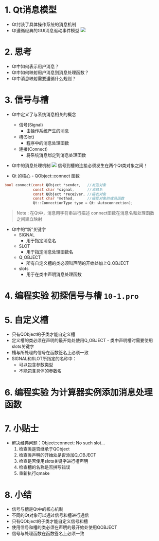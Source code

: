 # 1. Qt消息模型
- Qt封装了具体操作系统的消息机制
- Qt遵循经典的GUI消息驱动事件模型
![](vx_images/.png)

# 2. 思考
- Qt中如何表示用户消息？
- Qt中如何映射用户消息到消息处理函数？
- Qt中消息映射需要遵循什么规则？

# 3. 信号与槽
- Qt中定义了与系统消息相关的概念
    - 信号(Signal)
        - 由操作系统产生的消息
    - 槽(Slot)
        - 程序中的消息处理函数
    - 连接(Connect)
        - 将系统消息绑定到消息处理函数

- Qt中的消息处理机制
![](vx_images/.png)
信号到槽的连接必须发生在两个Qt类对象之间！

- Qt 的核心 - QObject::connect 函数

```c
bool connect(const QObject *sender,   //发送对象
             const char *signal,      //消息名
             const QObject *receiver, //接收对象
             const char *method,      //接受对象的成员函数
             Qt::ConnectionType type = Qt::Autoconnection);
```
> Note :
> 在Qt中，消息用字符串进行描述
> connect函数在消息名和处理函数之间建立映射

- Qt中的“新”关键字
    - SIGNAL
        - 用于指定消息名
    - SLOT
        - 用于指定消息处理函数名
    - Q_OBJECT
        - 所有自定义槽的类必须叫声明的开始处加上Q_OBJECT
    - slots
        - 用于在类中声明消息处理函数

# 4. 编程实验 初探信号与槽 `10-1.pro`

# 5. 自定义槽
- 只有QObject的子类才能自定义槽
- 定义槽的类必须在声明的最开始处使用Q_OBJECT
­- 类中声明槽时需要使用slots关键字
- 槽与所处理的信号在函数签名上必须一致
- SIGNAL和SLOT所指定的名称中：
    - 可以包含参数类型
    - 不能包含具体的参数名

# 6. 编程实验 为计算器实例添加消息处理函数

# 7. 小贴士
- 解决经典问题：Object::connect: No such slot...
    1. 检查类是否继承于QObject
    2. 检查类声明的开始处是否添加Q_OBJECT
    3. 检查是否使用slots关键字进行槽声明
    4. 检查槽的名称是否拼写错误
    5. 重新执行qmake

# 8. 小结
- 信号与槽是Qt中的核心机制
- 不同的Qt对象可以通过信号和槽进行通信
- 只有QObject的子类才能自定义信号和槽
- 使用信号和槽的类必须在声明的最开始处使用QOBJECT
- 信号与处理函数在函数签名上必须一致

